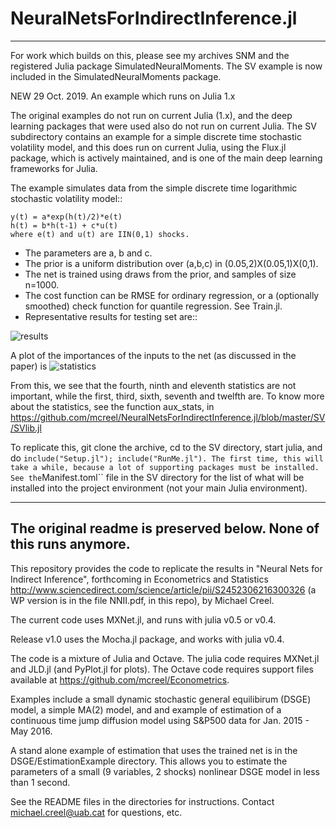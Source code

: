 # NeuralNetsForIndirectInference.jl

-----------------------------------------------------------------------------------------------------------------------------
For work which builds on this, please see my archives SNM and the registered Julia package SimulatedNeuralMoments. The SV example is now included in the SimulatedNeuralMoments package.

NEW 29 Oct. 2019. An example which runs on Julia 1.x

The original examples do not run on current Julia (1.x), and the deep learning packages that were used also do not
run on current Julia. The SV subdirectory contains an example for a simple discrete time stochastic volatility model, and this 
does run on current Julia, using the Flux.jl package, which is actively maintained, and is one of the main deep learning frameworks for Julia.

The example simulates data from the simple discrete time logarithmic stochastic volatility model::


    y(t) = a*exp(h(t)/2)*e(t)
    h(t) = b*h(t-1) + c*u(t)
    where e(t) and u(t) are IIN(0,1) shocks.


* The parameters are a, b and c.
* The prior is a uniform distribution over (a,b,c) in (0.05,2)X(0.05,1)X(0,1).
* The net is trained using draws from the prior, and samples of size n=1000.
* The cost function can be RMSE for ordinary regression, or a (optionally smoothed) check function for quantile regression. See Train.jl.
* Representative results for testing set are::

![results](https://raw.githubusercontent.com/mcreel/NeuralNetsForIndirectInference.jl/master/results.png)

A plot of the importances of the inputs to the net (as discussed in the paper) is 
![statistics](https://raw.githubusercontent.com/mcreel/NeuralNetsForIndirectInference.jl/master/SV/ImportanceOfStatistics.png)

From this, we see that the fourth, ninth and eleventh statistics are not important, while the first, third, sixth, seventh and twelfth are. To know more about the statistics, see the function aux_stats, in https://github.com/mcreel/NeuralNetsForIndirectInference.jl/blob/master/SV/SVlib.jl

To replicate this, git clone the archive, cd to the SV directory, start julia, and do `` include("Setup.jl"); include("RunMe.jl"). The first time, this will take a while, because a lot of supporting packages must be installed. See the ``Manifest.toml`` file in the SV directory for the list of what will be installed into the project environment (not your main Julia environment).


-----------------------------------------------------------------------------------------------------------------------------
The original readme is preserved below. None of this runs anymore.
-----------------------------------------------------------------------------------------------------------------------------

This repository provides the code to replicate the results in "Neural Nets for Indirect Inference", forthcoming in Econometrics and Statistics http://www.sciencedirect.com/science/article/pii/S2452306216300326 (a WP version is in the file NNII.pdf, in this repo), by Michael Creel.

The current code uses MXNet.jl, and runs with julia v0.5 or v0.4.

Release v1.0 uses the Mocha.jl package, and works with julia v0.4.

The code is a mixture of Julia and Octave. The julia code requires MXNet.jl and JLD.jl (and PyPlot.jl for plots). The Octave code requires support files available at https://github.com/mcreel/Econometrics.

Examples include a small dynamic stochastic general equilibirum (DSGE) model, a simple MA(2) model, and and example of estimation of a continuous time jump diffusion model using S&P500 data for Jan. 2015 - May 2016.

A stand alone example of estimation that uses the trained net is in the DSGE/EstimationExample directory. This allows you to estimate the parameters of a small (9 variables, 2 shocks) nonlinear DSGE model in less than 1 second. 

See the README files in the directories for instructions. Contact michael.creel@uab.cat for questions, etc.
